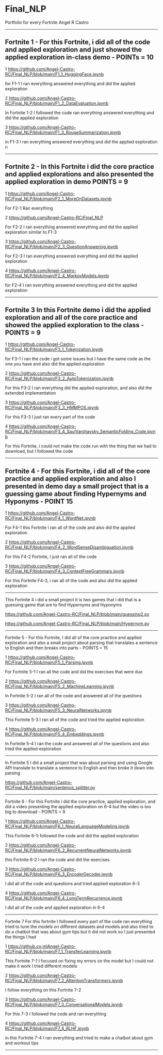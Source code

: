 # Final_NLP
Portfolio for every Fortnite 
Angel R Castro 
___
## Fortnite 1 -  For this Fortnite, i did all of the code and applied exploration and just showed the applied exploration in-class demo - POINTs = 10 

1 https://github.com/Angel-Castro-RC/Final_NLP/blob/main/F1_1_HuggingFace.ipynb

for F1-1 I ran everything answered everything and did the applied exploration  

2 https://github.com/Angel-Castro-RC/Final_NLP/blob/main/F1_2_DataEvaluation.ipynb

In Fortnite 1-2 I followed the code ran everything answered everything and did the applied exploration 


3 https://github.com/Angel-Castro-RC/Final_NLP/blob/main/F1_3_RougeSummarization.ipynb

in F1-3 I ran everything answered everything and did the applied exploration 
n 
___
## Fortnite 2 - In this Fortnite i did the core practice and applied explorations and also presented the applied exploration in demo  POINTS = 9

1 https://github.com/Angel-Castro-RC/Final_NLP/blob/main/F2_1_MoreOnDatasets.ipynb

For F2-1 Ran everything 

2 https://github.com/Angel-Castro-RC/Final_NLP

For F2-2 I ran everything answered everything and did the applied exploration 
similar to F1-3

3 https://github.com/Angel-Castro-RC/Final_NLP/blob/main/F2_3_QuestionAnswering.ipynb

For F2-3 I ran everything answered everything and did the applied exploration 

4 https://github.com/Angel-Castro-RC/Final_NLP/blob/main/F2_4_MarkovModels.ipynb

for F2-4 I ran everything answered everything and did the applied exploration
___
## Fortnite 3 In this Fortnite demo i did the applied exploration and all of the core practice and showed the applied exploration to the class - POINTS = 9

1 https://github.com/Angel-Castro-RC/Final_NLP/blob/main/F3_1_Tokenization.ipynb

for F3-1 I ran the code i got some issues but I have the same code as the one you have and also did the applied exploration

2 https://github.com/Angel-Castro-RC/Final_NLP/blob/main/F3_2_AutoTokenization.ipynb

For this F3-2 I ran everything did the applied exploration, and also did the extended implementation

3 https://github.com/Angel-Castro-RC/Final_NLP/blob/main/F3_3_HMMPOS.ipynb

For this F3-3 I just ran every part of the code 

4 https://github.com/Angel-Castro-RC/Final_NLP/blob/main/F3_4_SaulVarshavsky_SemanticFolding_Code.ipynb

For this Fortnite, i could not make the code run with the thing that we had to download, but I followed the code 

___
## Fortnite 4 - For this Fortnite, i did all of the core practice and applied exploration and also I presented in demo day a small project that is a guessing game about finding Hypernyms and Hyponyms - POINT 15

1 https://github.com/Angel-Castro-RC/Final_NLP/blob/main/F4_1_WordNet.ipynb

For F4-1 this Fortnite i ran all of the code and also did the applied exploration 

2 https://github.com/Angel-Castro-RC/Final_NLP/blob/main/F4_2_WordSenseDisambiguation.ipynb

For this F4-2 Fortnite, I just ran all of the code

3 https://github.com/Angel-Castro-RC/Final_NLP/blob/main/F4_3_ContextFreeGrammars.ipynb

For this Fortnite F4-3, i ran all of the code and also did the applied exploration 

---

This Fortnite 4 i did a small project it is two games that i did that is a guessing game that are to find Hypernyms and Hyponyms 

https://github.com/Angel-Castro-RC/Final_NLP/blob/main/guessing2.py

https://github.com/Angel-Castro-RC/Final_NLP/blob/main/Hypernym.py

___
Fortnite 5 - For this Fortnite, I did all of the core practice and applied exploration and also a small project about parsing that translates a sentence to English and then breaks into parts - POINTS = 15

1 https://github.com/Angel-Castro-RC/Final_NLP/blob/main/F5_1_Parsing.ipynb

For Fortnite 5-1 I ran all the code and did the exercises that were due 

2 https://github.com/Angel-Castro-RC/Final_NLP/blob/main/F5_2_MachineLearning.ipynb

In Fortnite 5-2 I ran all of the code and answered all of the questions 

3 https://github.com/Angel-Castro-RC/Final_NLP/blob/main/F5_3_NeuralNetworks.ipynb

This Fortnite 5-3 I ran all of the code and tried the applied exploration 

4 https://github.com/Angel-Castro-RC/Final_NLP/blob/main/F5_4_Embeddings.ipynb

In Fortnite 5-4 I ran the code and answered all of the questions and also tried the applied exploration

---

In Fortnite 5 I did a small project that was about parsing and using Google API translate to translate a sentence to English and then broke it down into parsing 

https://github.com/Angel-Castro-RC/Final_NLP/blob/main/sentence_splitter.py

___
Fortnite 6 - For this Fortnite i did the core practice, applied exploration, and did a video presenting the applied exploration on 6-4 but the video is too big to download - POINTS = 9

1 https://github.com/Angel-Castro-RC/Final_NLP/blob/main/F6_1_NeuralLanguageModeling.ipynb

This Fortnite 6-1i followed the code and did the applied exploration

2 https://github.com/Angel-Castro-RC/Final_NLP/blob/main/F6_2_RecurrentNeuralNetworks.ipynb

this Fortnite 6-2 I ran the code and did the exercises 

3 https://github.com/Angel-Castro-RC/Final_NLP/blob/main/F6_3_EncoderDecoder.ipynb

I did all of the code and questions and tried applied exploration 6-3

4 https://github.com/Angel-Castro-RC/Final_NLP/blob/main/F6_4_LongTermRecurrence.ipynb

I did all of the code and applied exploration in 6-4

___
Fortnite 7 For this fortnite I followed every part of the code ran everything tried to tune the models on different datasets and models and also tried to do a chatbot that was about gym tips but it did not work so I just presented the things I had 

1 https://github.co,mIAngel-Castro-RC/Final_NLP/blob/main/F7_1_TransferLearning.ipynb

This Fortnite 7-1 I focused on fixing my errors on the model but I could not make it work I tried different models 

2 https://github.com/Angel-Castro-RC/Final_NLP/blob/main/F7_2_AttentionTransformers.ipynb

I follow everything on this Fortnite 7-2

3 https://github.com/Angel-Castro-RC/Final_NLP/blob/main/F7_3_ConversationalModels.ipynb

For this 7-3 I followed the code and ran everything 

4 https://github.com/Angel-Castro-RC/Final_NLP/blob/main/F7_4_RLHF.ipynb

in this Fortnite 7-4 I ran everything and tried to make a chatbot about gym and workout tips 
___
